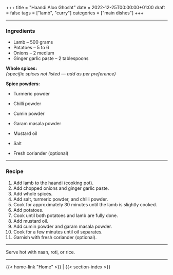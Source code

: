 +++
title = "Haandi Aloo Ghosht"
date = 2022-12-25T00:00:00+01:00
draft = false
tags = ["lamb", "curry"]
categories = ["main dishes"]
+++

---

### Ingredients

- Lamb – 500 grams  
- Potatoes – 5 to 6  
- Onions – 2 medium  
- Ginger garlic paste – 2 tablespoons  

**Whole spices:**  
*(specific spices not listed — add as per preference)*  

**Spice powders:**  
- Turmeric powder  
- Chilli powder  
- Cumin powder  
- Garam masala powder  

- Mustard oil  
- Salt  
- Fresh coriander (optional)  

---

### Recipe

1. Add lamb to the haandi (cooking pot).  
2. Add chopped onions and ginger garlic paste.  
3. Add whole spices.  
4. Add salt, turmeric powder, and chilli powder.  
5. Cook for approximately 30 minutes until the lamb is slightly cooked.  
6. Add potatoes.  
7. Cook until both potatoes and lamb are fully done.  
8. Add mustard oil.  
9. Add cumin powder and garam masala powder.  
10. Cook for a few minutes until oil separates.  
11. Garnish with fresh coriander (optional).  

---

Serve hot with naan, roti, or rice.

---
{{< home-link "Home" >}} | {{< section-index >}}